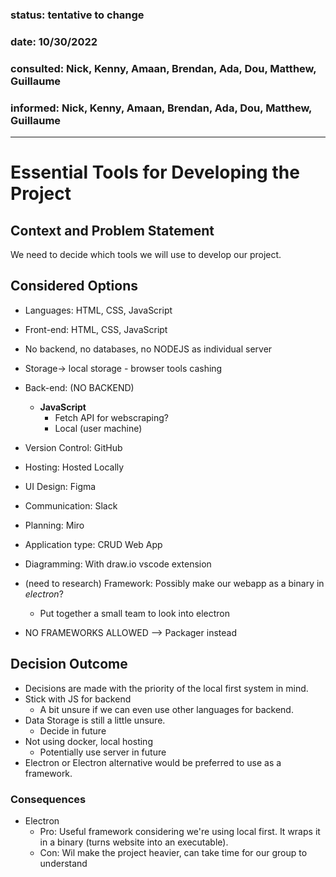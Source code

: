 ### status: tentative to change
### date: 10/30/2022
### consulted: Nick, Kenny, Amaan, Brendan, Ada, Dou, Matthew, Guillaume
### informed: Nick, Kenny, Amaan, Brendan, Ada, Dou, Matthew, Guillaume
---

# Essential Tools for Developing the Project

## Context and Problem Statement
We need to decide which tools we will use to develop our project. 


## Considered Options

* Languages: HTML, CSS, JavaScript
* Front-end: HTML, CSS, JavaScript
* No backend, no databases, no NODEJS as individual server
* Storage-> local storage - browser tools cashing
* Back-end: (NO BACKEND)
    * __JavaScript__
        * Fetch API for webscraping?
        * Local (user machine) 
* Version Control: GitHub
* Hosting: Hosted Locally
* UI Design: Figma
* Communication: Slack
* Planning: Miro
* Application type: CRUD Web App
* Diagramming: With draw.io vscode extension 
* (need to research) Framework: Possibly make our webapp as a binary in _electron_? 
    * Put together a small team to look into electron

* NO FRAMEWORKS ALLOWED --> Packager instead 

## Decision Outcome

* Decisions are made with the priority of the local first system in mind.
* Stick with JS for backend
    * A bit unsure if we can even use other languages for backend.
* Data Storage is still a little unsure.
    * Decide in future
* Not using docker, local hosting
    * Potentially use server in future
* Electron or Electron alternative would be preferred to use as a framework. 

<!-- This is an optional element. Feel free to remove. -->
### Consequences

* Electron
    * Pro: Useful framework considering we're using local first. It wraps it in a binary (turns website into an executable). 
    * Con: Wil make the project heavier, can take time for our group to understand
